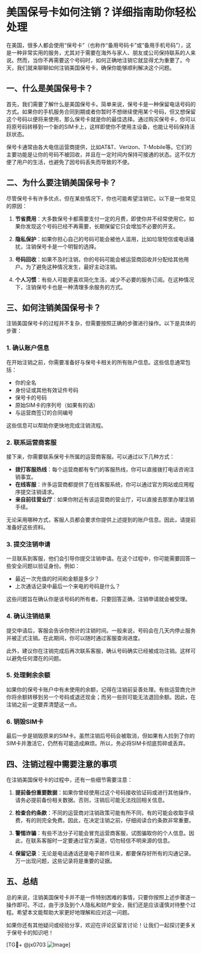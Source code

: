 # 美国保号卡如何注销？详细指南助你轻松处理

在美国，很多人都会使用“保号卡”（也称作“备用号码卡”或“备用手机号码”），这是一种非常实用的服务，尤其对于需要在海外与家人、朋友或公司保持联系的人来说。然而，当你不再需要这个号码时，如何正确地注销它就显得尤为重要了。今天，我们就来聊聊如何注销美国保号卡，确保你能够顺利解决这个问题。

## 一、什么是美国保号卡？

首先，我们需要了解什么是美国保号卡。简单来说，保号卡是一种保留电话号码的方式。如果你的手机服务合同到期或者你暂时不想继续使用某个号码，但又想保留这个号码以便将来使用，那么保号卡就是你的最佳选择。通过购买保号卡，你可以将原号码转移到一个新的SIM卡上，这样即使你不使用主设备，也能让号码保持活跃状态。

保号卡通常由各大电信运营商提供，比如AT&T、Verizon、T-Mobile等。它们的主要功能是让你的号码不被回收，并且在一定时间内保持可接通的状态。这不仅方便了用户的生活，也避免了因号码丢失而导致的不便。

## 二、为什么要注销美国保号卡？

尽管保号卡有许多优点，但在某些情况下，你也可能希望注销它。以下是一些常见的原因：

1. **节省费用**：大多数保号卡都需要支付一定的月费，即使你并不经常使用它。如果你发现这个号码已经不再需要，长期保留它只会增加不必要的开支。
   
2. **隐私保护**：如果你担心自己的号码可能会被他人滥用，比如垃圾短信或电话骚扰，注销保号卡是一个明智的选择。

3. **号码回收**：如果不及时注销，你的号码可能会被运营商回收并分配给其他用户。为了避免这种情况发生，最好主动注销。

4. **个人习惯**：有些人可能更喜欢简化生活，减少不必要的服务订阅。在这种情况下，注销保号卡也是一种清理多余服务的方式。

## 三、如何注销美国保号卡？

注销美国保号卡的过程并不复杂，但需要按照正确的步骤进行操作。以下是具体的步骤：

### 1. 确认账户信息

在开始注销之前，你需要准备好与保号卡相关的所有账户信息。这些信息通常包括：

- 你的全名
- 身份证或其他有效证件号码
- 保号卡的号码
- 原始SIM卡的序列号（如果有的话）
- 与运营商签订的合同编号

这些信息可以帮助你更快地完成注销流程。

### 2. 联系运营商客服

接下来，你需要联系保号卡所属的运营商客服。可以通过以下几种方式：

- **拨打客服热线**：每个运营商都有专门的客服热线，你可以直接拨打电话咨询注销事宜。
- **在线客服**：许多运营商都提供了在线客服系统，你可以通过官方网站或应用程序提交注销请求。
- **亲自前往营业厅**：如果你附近有该运营商的营业厅，可以直接去那里办理注销手续。

无论采用哪种方式，客服人员都会要求你提供上述提到的账户信息。因此，请提前准备好这些资料。

### 3. 提交注销申请

一旦联系到客服，他们会引导你提交注销申请。在这个过程中，你可能需要回答一些安全问题以验证身份。例如：

- 最近一次充值的时间和金额是多少？
- 上次通话记录中最后一个来电的号码是什么？

这些问题旨在确认你是该号码的所有者。只要回答正确，注销申请就会被受理。

### 4. 确认注销结果

提交申请后，客服会告诉你预计的注销时间。一般来说，号码会在几天内停止服务并被正式注销。在此期间，你可以随时通过客服查询进度。

此外，建议你在注销完成后再次联系客服，确认号码确实已经被成功注销。这样可以避免任何潜在的问题。

### 5. 处理剩余余额

如果你的保号卡账户中有未使用的余额，记得在注销前妥善处理。有些运营商允许你将余额转移到另一个号码或退还现金；而另一些则可能无法退回余额。因此，在注销之前一定要弄清楚这一点。

### 6. 销毁SIM卡

最后一步是销毁原来的SIM卡。虽然注销后号码会被取消，但如果有人捡到了你的SIM卡并激活它，仍然有可能造成麻烦。所以，务必将SIM卡彻底剪碎或丢弃。

## 四、注销过程中需要注意的事项

在注销美国保号卡的过程中，还有一些细节需要注意：

1. **提前备份重要数据**：如果你曾经使用过这个号码接收验证码或进行其他操作，请务必提前备份相关数据。否则，注销后可能无法找回相关信息。

2. **检查合约条款**：不同的运营商对注销政策可能有所不同，有的可能会收取手续费，有的则完全免费。因此，在决定注销之前，仔细阅读合约条款非常重要。

3. **警惕诈骗**：有些不法分子可能会冒充运营商客服，试图骗取你的个人信息。因此，在联系客服时一定要通过官方渠道，切勿轻信不明来源的信息。

4. **保留记录**：无论是电话通话还是电子邮件往来，都要保存好所有的沟通记录。万一出现问题，这些记录将是重要的证据。

## 五、总结

总的来说，注销美国保号卡并不是一件特别困难的事情，只要你按照上述步骤逐一操作即可。不过，由于涉及到个人隐私和财产安全，我们还是应该谨慎对待整个过程。希望本文能帮助大家更好地理解和应对这一问题。

如果你还有其他疑问或经验分享，欢迎在评论区留言讨论！让我们一起探讨更多关于保号卡的知识吧！

[TG💪+ @jx0703 ![Image](https://github.com/user-attachments/assets/dbca1d08-cadb-493c-b0ec-ad6f7a83f270)]